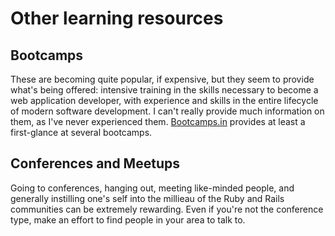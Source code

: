 # Other learning resources

## Bootcamps

These are becoming quite popular, if expensive, but they seem to provide what's being offered: intensive training in the skills necessary to become a web application developer, with experience and skills in the entire lifecycle of modern software development. I can't really provide much information on them, as I've never experienced them. [Bootcamps.in](http://www.bootcamps.in/) provides at least a first-glance at several bootcamps.

## Conferences and Meetups

Going to conferences, hanging out, meeting like-minded people, and generally instilling one's self into the millieau of the Ruby and Rails communities can be extremely rewarding. Even if you're not the conference type, make an effort to find people in your area to talk to.
